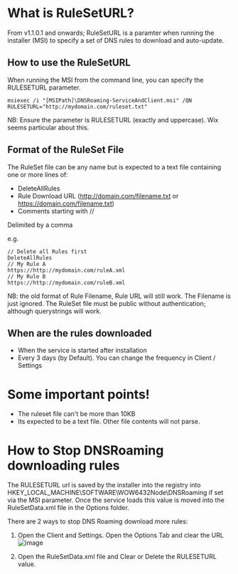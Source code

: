 # What is RuleSetURL?

From v1.1.0.1 and onwards; RuleSetURL is a paramter when running the installer (MSI) to specify a set of DNS rules to download and auto-update.

## How to use the RuleSetURL

When running the MSI from the command line, you can specify the RULESETURL parameter.
```
msiexec /i "[MSIPath]\DNSRoaming-ServiceAndClient.msi" /QN RULESETURL="http://mydomain.com/ruleset.txt"
```

NB: Ensure the parameter is RULESETURL (exactly and uppercase). Wix seems particular about this.

## Format of the RuleSet File

The RuleSet file can be any name but is expected to a text file containing one or more lines of:
- DeleteAllRules
- Rule Download URL (http://domain.com/filename.txt or https://domain.com/filename.txt)
- Comments starting with //

Delimited by a comma

e.g.
```
// Delete all Rules first
DeleteAllRules
// My Rule A
https://http://mydomain.com/ruleA.xml
// My Rule B
https://http://mydomain.com/ruleB.xml
```

NB: the old format of Rule Filename, Rule URL will still work. The Filename is just ignored.
The RuleSet file must be public without authentication; although querystrings will work.

## When are the rules downloaded

- When the service is started after installation
- Every 3 days (by Default). You can change the frequency in Client / Settings

# Some important points!

- The ruleset file can't be more than 10KB
- Its expected to be a text file. Other file contents will not parse.

# How to Stop DNSRoaming downloading rules

The RULESETURL url is saved by the installer into the registry into HKEY_LOCAL_MACHINE\SOFTWARE\WOW6432Node\DNSRoaming if set via the MSI parameter.
Once the service loads this value is moved into the RuleSetData.xml file in the Options folder.

There are 2 ways to stop DNS Roaming download more rules:
1. Open the Client and Settings. Open the Options Tab and clear the URL
![image](https://user-images.githubusercontent.com/15990355/145539656-a999966e-f4cb-4992-b2da-d48470e53744.png)

2. Open the RuleSetData.xml file and Clear or Delete the RULESETURL value.
